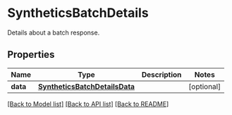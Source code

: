 # SyntheticsBatchDetails

Details about a batch response.

## Properties
Name | Type | Description | Notes
------------ | ------------- | ------------- | -------------
**data** | [**SyntheticsBatchDetailsData**](SyntheticsBatchDetailsData.md) |  | [optional] 

[[Back to Model list]](README.md#documentation-for-models) [[Back to API list]](README.md#documentation-for-api-endpoints) [[Back to README]](README.md)


